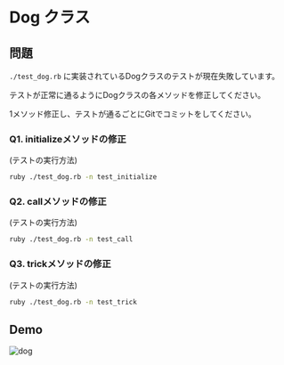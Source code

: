 # Dog クラス

## 問題

`./test_dog.rb` に実装されているDogクラスのテストが現在失敗しています。

テストが正常に通るようにDogクラスの各メソッドを修正してください。

1メソッド修正し、テストが通るごとにGitでコミットをしてください。

### Q1. initializeメソッドの修正

(テストの実行方法)

```sh
ruby ./test_dog.rb -n test_initialize
```

### Q2. callメソッドの修正

(テストの実行方法)

```sh
ruby ./test_dog.rb -n test_call
```

### Q3. trickメソッドの修正

(テストの実行方法)

```sh
ruby ./test_dog.rb -n test_trick
```

## Demo

![dog](https://github.com/kiki-ki/tokimeki_lesson/assets/49654997/b9b9b0b6-cb1b-4fbc-ac6d-9b9838a7784d)
